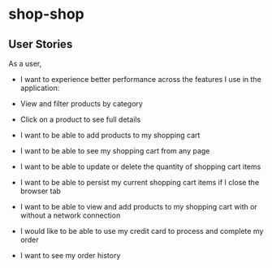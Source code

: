 # shop-shop

## User Stories

As a user, 

* I want to experience better performance across the features I use in the application:

* View and filter products by category

* Click on a product to see full details

* I want to be able to add products to my shopping cart

* I want to be able to see my shopping cart from any page

* I want to be able to update or delete the quantity of shopping cart items

* I want to be able to persist my current shopping cart items if I close the browser tab

* I want to be able to view and add products to my shopping cart with or without a network connection

* I would like to be able to use my credit card to process and complete my order

* I want to see my order history
